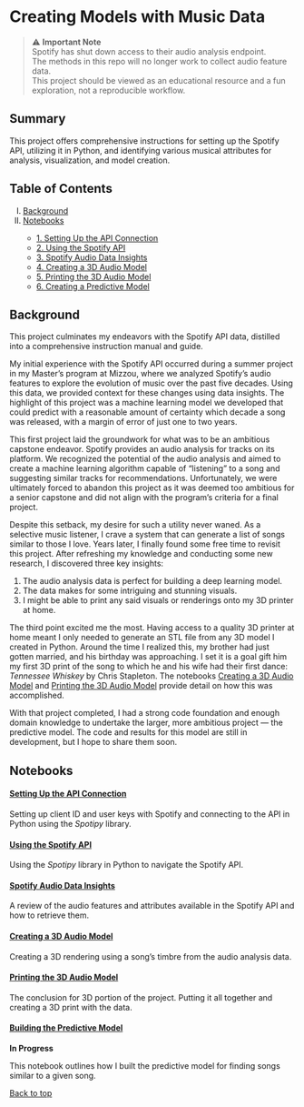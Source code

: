 
<a name='top'></a>

# Creating Models with Music Data

> ⚠️ **Important Note**  
> Spotify has shut down access to their audio analysis endpoint.  
> The methods in this repo will no longer work to collect audio feature data.  
> This project should be viewed as an educational resource and a fun exploration, not a reproducible workflow.

## Summary

This project offers comprehensive instructions for setting up the
Spotify API, utilizing it in Python, and identifying various musical
attributes for analysis, visualization, and model creation.

## Table of Contents

<ol type="I">
<li>
<a href='#Background'>Background</a>
</li>
<li>
<a href='#Notebooks'>Notebooks</a>
</li>
<ul>
<li>
<a href='#SettingUptheAPI'>1. Setting Up the API Connection</a>
</li>
<li>
<a href='#UsingtheAPI'>2. Using the Spotify API</a>
</li>
<li>
<a href='#DataInsights'>3. Spotify Audio Data Insights</a>
</li>
<li>
<a href='#Create3DModel'>4. Creating a 3D Audio Model</a>
</li>
<li>
<a href='#Print3DModel'>5. Printing the 3D Audio Model</a>
</li>
<li>
<a href='#CreatePredictiveModel'>6. Creating a Predictive Model</a>
</li>
</ul>
</ol>

## <a name="Background"></a>Background

This project culminates my endeavors with the Spotify API data,
distilled into a comprehensive instruction manual and guide.

My initial experience with the Spotify API occurred during a summer
project in my Master’s program at Mizzou, where we analyzed Spotify’s
audio features to explore the evolution of music over the past five
decades. Using this data, we provided context for these changes using
data insights. The highlight of this project was a machine learning
model we developed that could predict with a reasonable amount of
certainty which decade a song was released, with a margin of error of
just one to two years.

This first project laid the groundwork for what was to be an ambitious
capstone endeavor. Spotify provides an audio analysis for tracks on its
platform. We recognized the potential of the audio analysis and aimed to
create a machine learning algorithm capable of “listening” to a song and
suggesting similar tracks for recommendations. Unfortunately, we were
ultimately forced to abandon this project as it was deemed too ambitious
for a senior capstone and did not align with the program’s criteria for
a final project.

Despite this setback, my desire for such a utility never waned. As a
selective music listener, I crave a system that can generate a list of
songs similar to those I love. Years later, I finally found some free
time to revisit this project. After refreshing my knowledge and
conducting some new research, I discovered three key insights:

1.  The audio analysis data is perfect for building a deep learning
    model.
2.  The data makes for some intriguing and stunning visuals.
3.  I might be able to print any said visuals or renderings onto my 3D
    printer at home.

The third point excited me the most. Having access to a quality 3D
printer at home meant I only needed to generate an STL file from any 3D
model I created in Python. Around the time I realized this, my brother
had just gotten married, and his birthday was approaching. I set it is a
goal gift him my first 3D print of the song to which he and his wife had
their first dance: <i>Tennessee Whiskey</i> by Chris Stapleton. The
notebooks <a href='#Create3DModel'>Creating a 3D Audio Model</a> and
<a href='#Print3DModel'>Printing the 3D Audio Model</a> provide detail
on how this was accomplished.

With that project completed, I had a strong code foundation and enough
domain knowledge to undertake the larger, more ambitious project — the
predictive model. The code and results for this model are still in
development, but I hope to share them soon.

## <a name="Notebooks"></a>Notebooks

#### <a name="SettingUptheAPI"></a><a href='https://nbviewer.org/github/JonYarber/music_modeling/blob/main/python/01SettingUptheAPIConnection.ipynb'> Setting Up the API Connection</a>

Setting up client ID and user keys with Spotify and connecting to the
API in Python using the *Spotipy* library.

#### <a name="UsingtheAPI"></a><a href='https://nbviewer.org/github/JonYarber/music_modeling/blob/main/python/02UsingtheSpotifyAPI.ipynb'>Using the Spotify API</a>

Using the *Spotipy* library in Python to navigate the Spotify API.

#### <a name="DataInsights"></a><a href='https://nbviewer.org/github/JonYarber/music_modeling/blob/main/python/03SpotifyAudioDataInsights.ipynb'> Spotify Audio Data Insights</a>

A review of the audio features and attributes available in the Spotify
API and how to retrieve them.

#### <a name="Create3DModel"></a><a href='https://nbviewer.org/github/JonYarber/music_modeling/blob/main/python/04Creatinga3DAudioModel.ipynb'>Creating a 3D Audio Model</a>

Creating a 3D rendering using a song’s timbre from the audio analysis
data.

#### <a name="Print3DModel"></a><a href='https://nbviewer.org/github/JonYarber/music_modeling/blob/main/python/05Printingthe3DAudioModel.ipynb'> Printing the 3D Audio Model</a>

The conclusion for 3D portion of the project. Putting it all together
and creating a 3D print with the data.

#### <a name="CreatePredictiveModel"></a><a href = "https://github.com/JonYarber/music_modeling/blob/main/python/06BuildingthePredictiveModel.ipynb">Building the Predictive Model</a> 

**In Progress**

This notebook outlines how I built the predictive model for finding
songs similar to a given song.

<a href='#top'>Back to top</a>
